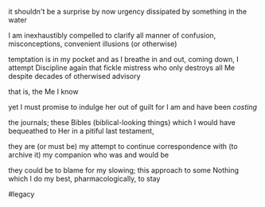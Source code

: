 it shouldn't be a surprise by now
urgency dissipated by something in the water

I am inexhaustibly compelled to clarify
all manner of confusion,
misconceptions,
convenient illusions
(or otherwise)

temptation is in my pocket and
as I breathe in and out,
coming down,
I attempt Discipline again
that fickle mistress who only destroys all Me
despite decades of otherwised advisory

that is,
the Me I know

yet I must promise to indulge her out of guilt
for I am and have been *costing*

the journals; these Bibles
(biblical-looking things)
which I would have bequeathed to Her
in a pitiful last testament,

they are (or must be)
my attempt to continue correspondence with
(to archive it)
my companion who was and would be

they could be to blame for my slowing;
this approach to some Nothing
which I do my best,
pharmacologically,
to stay

#legacy